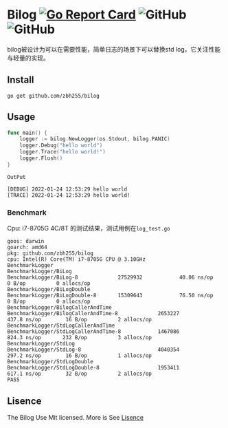 # Bilog [![Go Report Card](https://goreportcard.com/badge/github.com/zbh255/bilog)](https://goreportcard.com/report/github.com/zbh255/bilog) ![GitHub](https://img.shields.io/github/license/zbh255/bilog) ![GitHub](https://github.com/zbh255/bilog/actions/workflows/go.yml/badge.svg)

bilog被设计为可以在需要性能，简单日志的场景下可以替换std log，它关注性能与轻量的实现。

## Install

```shell
go get github.com/zbh255/bilog
```

## Usage

```go
func main() {
	logger := bilog.NewLogger(os.Stdout, bilog.PANIC)
	logger.Debug("hello world")
	logger.Trace("hello world!")
	logger.Flush()
}
```

`OutPut`

```shell
[DEBUG] 2022-01-24 12:53:29 hello world
[TRACE] 2022-01-24 12:53:29 hello world!
```

### Benchmark

Cpu: i7-8705G 4C/8T 的测试结果，测试用例在`log_test.go`

```shell
goos: darwin
goarch: amd64
pkg: github.com/zbh255/bilog
cpu: Intel(R) Core(TM) i7-8705G CPU @ 3.10GHz
BenchmarkLogger
BenchmarkLogger/BiLog
BenchmarkLogger/BiLog-8         	27529932	        40.06 ns/op	       0 B/op	       0 allocs/op
BenchmarkLogger/BiLogDouble
BenchmarkLogger/BiLogDouble-8   	15309643	        76.50 ns/op	       0 B/op	       0 allocs/op
BenchmarkLogger/BilogCallerAndTime
BenchmarkLogger/BilogCallerAndTime-8         	 2653227	       437.8 ns/op	      16 B/op	       2 allocs/op
BenchmarkLogger/StdLogCallerAndTime
BenchmarkLogger/StdLogCallerAndTime-8        	 1467086	       824.3 ns/op	     232 B/op	       3 allocs/op
BenchmarkLogger/StdLog
BenchmarkLogger/StdLog-8                     	 4040354	       297.2 ns/op	      16 B/op	       1 allocs/op
BenchmarkLogger/StdLogDouble
BenchmarkLogger/StdLogDouble-8               	 1953411	       617.1 ns/op	      32 B/op	       2 allocs/op
PASS
```

## Lisence

The Bilog Use Mit licensed. More is See [Lisence](https://github.com/zbh255/bilog/blob/main/LICENSE)

